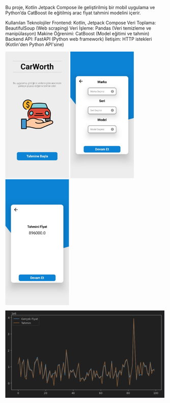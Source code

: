 
Bu proje, Kotlin Jetpack Compose ile geliştirilmiş bir mobil uygulama ve Python’da CatBoost ile eğitilmiş arac fiyat tahmini modelini içerir.

Kullanılan Teknolojiler
Frontend: Kotlin, Jetpack Compose
Veri Toplama: BeautifulSoup (Web scraping)
Veri İşleme: Pandas (Veri temizleme ve manipülasyon)
Makine Öğrenimi: CatBoost (Model eğitimi ve tahmin)
Backend API: FastAPI (Python web framework)
İletişim: HTTP istekleri (Kotlin'den Python API'sine)

<p float="left">
  <img src="Images/Anasayfa.jpg" alt="Resim 1" width="200"/>
  <img src="Images/SoruSayfasi.jpg" alt="Resim 2" width="200"/>
  <img src="Images/Tahmin.jpg" alt="Resim 3" width="200"/>
  
</p>
<img src="Images/Grafik.png" alt="Resim 4" width="500"/>
